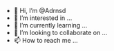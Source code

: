 - 👋 Hi, I’m @Adrnsd
- 👀 I’m interested in ...
- 🌱 I’m currently learning ...
- 💞️ I’m looking to collaborate on ...
- 📫 How to reach me ...

<!---
Adrnsd/Adrnsd is a ✨ special ✨ repository because its `README.md` (this file) appears on your GitHub profile.
You can click the Preview link to take a look at your changes.
--->

